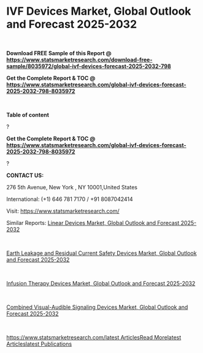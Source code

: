 <h1>IVF Devices Market, Global Outlook and Forecast 2025-2032</h1><br/><p><strong>Download FREE Sample of this Report @ <a href="https://www.statsmarketresearch.com/download-free-sample/8035972/global-ivf-devices-forecast-2025-2032-798">https://www.statsmarketresearch.com/download-free-sample/8035972/global-ivf-devices-forecast-2025-2032-798</a></strong></p>
 
 
 
 <div><b>Get the Complete Report & TOC @ <a href="https://www.statsmarketresearch.com/global-ivf-devices-forecast-2025-2032-798-8035972">https://www.statsmarketresearch.com/global-ivf-devices-forecast-2025-2032-798-8035972</a></b></div>
 
 
 
 <p><br />
 
 <b>Table of content</b></p>
 
 
 
 <p>? </p>
 
 
 
 <div><b>Get the Complete Report & TOC @ <a href="https://www.statsmarketresearch.com/global-ivf-devices-forecast-2025-2032-798-8035972">https://www.statsmarketresearch.com/global-ivf-devices-forecast-2025-2032-798-8035972</a></b></div>
 
 
 
 <p>? </p>
 
 
 
 <p><b>CONTACT US:</b><br />
 
 276 5th Avenue, New York , NY 10001,United States<br />
 
 International: (+1) 646 781 7170 / +91 8087042414<br />
 
 Visit: <a href="https://www.statsmarketresearch.com/">https://www.statsmarketresearch.com/</a><br />
 
 Similar Reports: <a href="https://www.statsmarketresearch.com/global-ivf-devices-forecast-2025-2032-798-8035972">Linear Devices Market, Global Outlook and Forecast 2025-2032</a><br />
 
 <br />
 
 <a href="https://www.statsmarketresearch.com/global-ivf-devices-forecast-2025-2032-798-8035972">Earth Leakage and Residual Current Safety Devices Market, Global Outlook and Forecast 2025-2032</a><br />
 
 <br />
 
 <a href="https://www.statsmarketresearch.com/global-ivf-devices-forecast-2025-2032-798-8035972">Infusion Therapy Devices Market, Global Outlook and Forecast 2025-2032</a><br />
 
 <br />
 
 <a href="https://www.statsmarketresearch.com/global-ivf-devices-forecast-2025-2032-798-8035972">Combined Visual-Audible Signaling Devices Market, Global Outlook and Forecast 2025-2032</a><br />
 
 <br />
 
 <a href="https://gyeongbokgung.com">https://www.statsmarketresearch.com/</a><a href="https://hallyeomaritime.com">latest Articles</a><a href="https://jingwansa.com">Read More</a><a href="https://nguoiviet.jp/">latest Articles</a><a href="https://www.intelmarketresearch.com/">latest Publications</a></p>